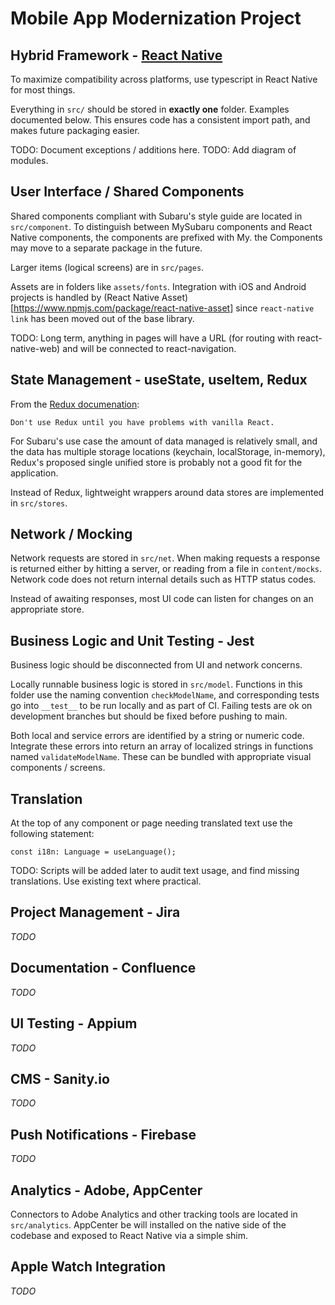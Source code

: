 # Mobile App Modernization Project

## Hybrid Framework - [React Native](https://reactnative.dev)

To maximize compatibility across platforms, use typescript in React Native for most things.

Everything in `src/` should be stored in **exactly one** folder. Examples documented below. This ensures code has a consistent import path, and makes future packaging easier.

TODO: Document exceptions / additions here.
TODO: Add diagram of modules.

## User Interface / Shared Components

Shared components compliant with Subaru's style guide are located in `src/component`. To distinguish between MySubaru components and React Native components, the components are prefixed with My. the Components may move to a separate package in the future.

Larger items (logical screens) are in `src/pages`.  

Assets are in folders like `assets/fonts`. Integration with iOS and Android projects is handled by (React Native Asset)[https://www.npmjs.com/package/react-native-asset] since `react-native link` has been moved out of the base library.

TODO: Long term, anything in pages will have a URL (for routing with react-native-web) and will be connected to react-navigation.

## State Management - useState, useItem, Redux

From the [Redux documenation](https://redux.js.org/faq/general#when-should-i-use-redux):

    Don't use Redux until you have problems with vanilla React.

For Subaru's use case the amount of data managed is relatively small, and the data has multiple storage locations (keychain, localStorage, in-memory), Redux's proposed single unified store is probably not a good fit for the application.

Instead of Redux, lightweight wrappers around data stores are implemented in `src/stores`.

## Network / Mocking

Network requests are stored in `src/net`. When making requests a response is returned either by hitting a server, or reading from a file in `content/mocks`. Network code does not return internal details such as HTTP status codes. 

Instead of awaiting responses, most UI code can listen for changes on an appropriate store.

## Business Logic and Unit Testing - Jest

Business logic should be disconnected from UI and network concerns. 

Locally runnable business logic is stored in `src/model`. Functions in this folder use the naming convention `checkModelName`, and corresponding tests go into `__test__` to be run locally and as part of CI. Failing tests are ok on development branches but should be fixed before pushing to main.

Both local and service errors are identified by a string or numeric code. Integrate these errors into return an array of localized strings in functions named `validateModelName`. These can be bundled with appropriate visual components / screens.

## Translation

At the top of any component or page needing translated text use the following statement:

    const i18n: Language = useLanguage();

TODO: Scripts will be added later to audit text usage, and find missing translations. Use existing text where practical.

## Project Management - Jira

*TODO*

## Documentation - Confluence

*TODO*

## UI Testing - Appium

*TODO*

## CMS - Sanity.io

*TODO*

## Push Notifications - Firebase

*TODO*

## Analytics - Adobe, AppCenter

Connectors to Adobe Analytics and other tracking tools are located in `src/analytics`. AppCenter be will installed on the native side of the codebase and exposed to React Native via a simple shim.

## Apple Watch Integration

*TODO*

